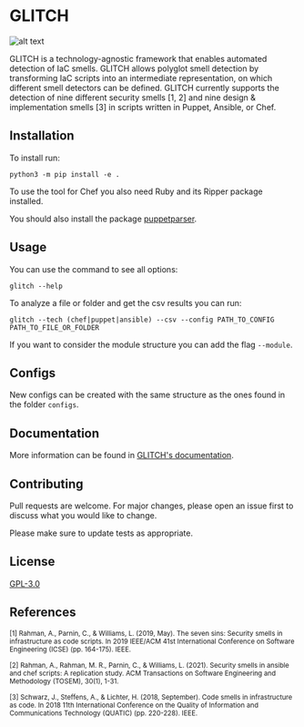 # GLITCH

![alt text](https://github.com/sr-lab/GLITCH/blob/main/logo.png?raw=true)

GLITCH is a technology-agnostic framework that enables automated detection of IaC smells. GLITCH allows polyglot smell detection by transforming IaC scripts into an intermediate representation, on which different smell detectors can be defined. GLITCH currently supports the detection of nine different security smells [1, 2] and nine design & implementation smells [3] in scripts written in Puppet, Ansible, or Chef.

## Installation

To install run:
```
python3 -m pip install -e .
```

To use the tool for Chef you also need Ruby and its Ripper package installed.

You should also install the package [puppetparser](https://github.com/Nfsaavedra/puppetparser).

## Usage

You can use the command to see all options:
```
glitch --help
```

To analyze a file or folder and get the csv results you can run:
```
glitch --tech (chef|puppet|ansible) --csv --config PATH_TO_CONFIG PATH_TO_FILE_OR_FOLDER
```

If you want to consider the module structure you can add the flag ```--module```.

## Configs

New configs can be created with the same structure as the ones found in the folder ```configs```.

## Documentation

More information can be found in [GLITCH's documentation](https://github.com/sr-lab/GLITCH/wiki).

## Contributing
Pull requests are welcome. For major changes, please open an issue first to discuss what you would like to change.

Please make sure to update tests as appropriate.

## License
[GPL-3.0](https://choosealicense.com/licenses/gpl-3.0/)

## References

<sub>[1] Rahman, A., Parnin, C., & Williams, L. (2019, May). The seven sins: Security smells in infrastructure as code scripts. In 2019 IEEE/ACM 41st International Conference on Software Engineering (ICSE) (pp. 164-175). IEEE.</sub>

<sub>[2] Rahman, A., Rahman, M. R., Parnin, C., & Williams, L. (2021). Security smells in ansible and chef scripts: A replication study. ACM Transactions on Software Engineering and Methodology (TOSEM), 30(1), 1-31.</sub>

<sub>[3] Schwarz, J., Steffens, A., & Lichter, H. (2018, September). Code smells in infrastructure as code. In 2018 11th International Conference on the Quality of Information and Communications Technology (QUATIC) (pp. 220-228). IEEE.</sub>

